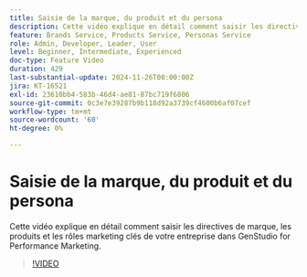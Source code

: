 ```yaml
---
title: Saisie de la marque, du produit et du persona
description: Cette vidéo explique en détail comment saisir les directives de marque, les produits et les rôles marketing clés de votre entreprise dans GenStudio for Performance Marketing.
feature: Brands Service, Products Service, Personas Service
role: Admin, Developer, Leader, User
level: Beginner, Intermediate, Experienced
doc-type: Feature Video
duration: 429
last-substantial-update: 2024-11-26T00:00:00Z
jira: KT-16521
exl-id: 23610bb4-583b-46d4-ae81-87bc719f6806
source-git-commit: 0c3e7e39287b9b118d92a3739cf4600b6af07cef
workflow-type: tm+mt
source-wordcount: '60'
ht-degree: 0%

---
```


# Saisie de la marque, du produit et du persona

Cette vidéo explique en détail comment saisir les directives de marque, les produits et les rôles marketing clés de votre entreprise dans GenStudio for Performance Marketing.

>[!VIDEO](https://video.tv.adobe.com/v/3439371/?learn=on&enablevpops)

